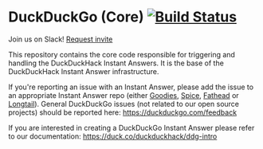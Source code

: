 # DuckDuckGo (Core) [![Build Status](https://travis-ci.org/duckduckgo/duckduckgo.png?branch=master)](https://travis-ci.org/duckduckgo/duckduckgo)

Join us on Slack! [Request invite](mailto:QuackSlack@duckduckgo.com?subject=AddMe)

This repository contains the core code responsible for triggering and handling the DuckDuckHack Instant Answers. It is the base of the DuckDuckHack Instant Answer infrastructure.  

If you're reporting an issue with an Instant Answer, please add the issue to an appropriate Instant Answer repo (either [Goodies](https://github.com/duckduckgo/zeroclickinfo-goodies/issues), [Spice](https://github.com/duckduckgo/zeroclickinfo-spice/issues), [Fathead](https://github.com/duckduckgo/zeroclickinfo-fathead/issues) or [Longtail](https://github.com/duckduckgo/zeroclickinfo-longtail/issues)). 
General DuckDuckGo issues (not related to our open source projects) should be reported here: https://duckduckgo.com/feedback 


If you are interested in creating a DuckDuckGo Instant Answer please refer to our documentation: https://duck.co/duckduckhack/ddg-intro
